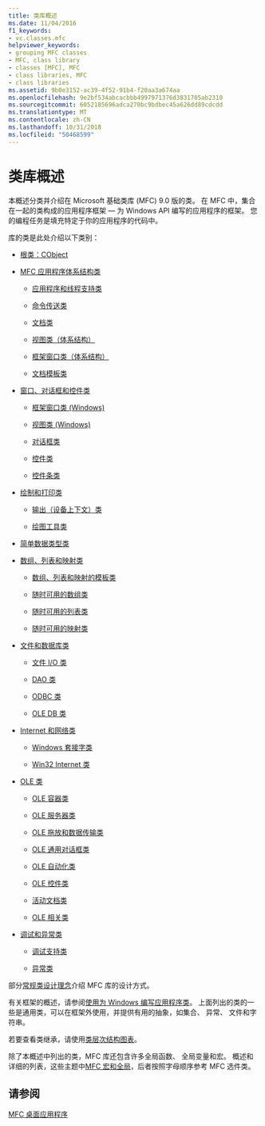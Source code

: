 ```yaml
---
title: 类库概述
ms.date: 11/04/2016
f1_keywords:
- vc.classes.mfc
helpviewer_keywords:
- grouping MFC classes
- MFC, class library
- classes [MFC], MFC
- class libraries, MFC
- class libraries
ms.assetid: 9b0e3152-ac39-4f52-91b4-f20aa3a674aa
ms.openlocfilehash: 9e2bf534abcacbbb4997971376d3831705ab2310
ms.sourcegitcommit: 6052185696adca270bc9bdbec45a626dd89cdcdd
ms.translationtype: MT
ms.contentlocale: zh-CN
ms.lasthandoff: 10/31/2018
ms.locfileid: "50468599"
---
```

# <a name="class-library-overview"></a>类库概述

本概述分类并介绍在 Microsoft 基础类库 (MFC) 9.0 版的类。 在 MFC 中，集合在一起的类构成的应用程序框架 — 为 Windows API 编写的应用程序的框架。 您的编程任务是填充特定于你的应用程序的代码中。

库的类是此处介绍以下类别：

- [根类：CObject](../mfc/root-class-cobject.md)

- [MFC 应用程序体系结构类](../mfc/mfc-application-architecture-classes.md)

   - [应用程序和线程支持类](../mfc/application-and-thread-support-classes.md)

   - [命令传送类](../mfc/command-routing-classes.md)

   - [文档类](../mfc/document-classes.md)

   - [视图类（体系结构）](../mfc/view-classes-architecture.md)

   - [框架窗口类（体系结构）](../mfc/frame-window-classes-architecture.md)

   - [文档模板类](../mfc/document-template-classes.md)

- [窗口、对话框和控件类](../mfc/window-dialog-and-control-classes.md)

   - [框架窗口类 (Windows)](../mfc/frame-window-classes-windows.md)

   - [视图类 (Windows)](../mfc/view-classes-windows.md)

   - [对话框类](../mfc/dialog-box-classes.md)

   - [控件类](../mfc/control-classes.md)

   - [控件条类](../mfc/control-bar-classes.md)

- [绘制和打印类](../mfc/drawing-and-printing-classes.md)

   - [输出（设备上下文）类](../mfc/output-device-context-classes.md)

   - [绘图工具类](../mfc/drawing-tool-classes.md)

- [简单数据类型类](../mfc/simple-data-type-classes.md)

- [数组、列表和映射类](../mfc/array-list-and-map-classes.md)

   - [数组、列表和映射的模板类](../mfc/template-classes-for-arrays-lists-and-maps.md)

   - [随时可用的数组类](../mfc/ready-to-use-array-classes.md)

   - [随时可用的列表类](../mfc/ready-to-use-list-classes.md)

   - [随时可用的映射类](../mfc/ready-to-use-map-classes.md)

- [文件和数据库类](../mfc/file-and-database-classes.md)

   - [文件 I/O 类](../mfc/file-i-o-classes.md)

   - [DAO 类](../mfc/dao-classes.md)

   - [ODBC 类](../mfc/odbc-classes.md)

   - [OLE DB 类](../mfc/ole-db-classes.md)

- [Internet 和网络类](../mfc/internet-and-networking-classes.md)

   - [Windows 套接字类](../mfc/windows-sockets-classes.md)

   - [Win32 Internet 类](../mfc/win32-internet-classes.md)

- [OLE 类](../mfc/ole-classes.md)

   - [OLE 容器类](../mfc/ole-container-classes.md)

   - [OLE 服务器类](../mfc/ole-server-classes.md)

   - [OLE 拖放和数据传输类](../mfc/ole-drag-and-drop-and-data-transfer-classes.md)

   - [OLE 通用对话框类](../mfc/ole-common-dialog-classes.md)

   - [OLE 自动化类](../mfc/ole-automation-classes.md)

   - [OLE 控件类](../mfc/ole-control-classes.md)

   - [活动文档类](../mfc/active-document-classes.md)

   - [OLE 相关类](../mfc/ole-related-classes.md)

- [调试和异常类](../mfc/debugging-and-exception-classes.md)

   - [调试支持类](../mfc/debugging-support-classes.md)

   - [异常类](../mfc/exception-classes.md)

部分[常规类设计理念](../mfc/general-class-design-philosophy.md)介绍 MFC 库的设计方式。

有关框架的概述，请参阅[使用为 Windows 编写应用程序类](../mfc/using-the-classes-to-write-applications-for-windows.md)。 上面列出的类的一些是通用类，可以在框架外使用，并提供有用的抽象，如集合、 异常、 文件和字符串。

若要查看类继承，请使用[类层次结构图表](../mfc/hierarchy-chart.md)。

除了本概述中列出的类，MFC 库还包含许多全局函数、 全局变量和宏。 概述和详细的列表，这些主题中[MFC 宏和全局](../mfc/reference/mfc-macros-and-globals.md)，后者按照字母顺序参考 MFC 选件类。

## <a name="see-also"></a>请参阅

[MFC 桌面应用程序](../mfc/mfc-desktop-applications.md)

